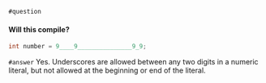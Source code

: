 `#question`
#### Will this compile?
```java
int number = 9____9_______________9_9;
```

`#answer`
Yes. Underscores are allowed between any two digits in a numeric literal, but not allowed at the beginning or end of the literal.
